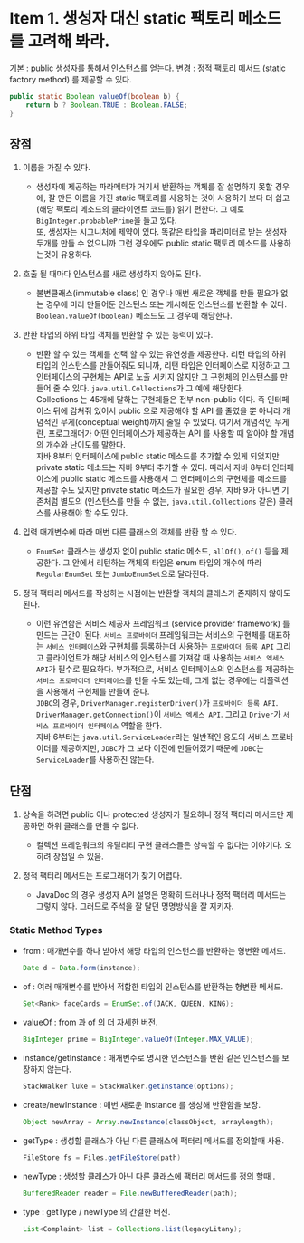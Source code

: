 # Item 1. 생성자 대신 static 팩토리 메소드를 고려해 봐라.

기본 : public 생성자를 통해서 인스턴스를 얻는다. 
변경 : 정적 팩토리 메서드 (static factory method) 를 제공할 수 있다. 

```java
public static Boolean valueOf(boolean b) {
    return b ? Boolean.TRUE : Boolean.FALSE;
} 
``` 

## 장점 
1. 이름을 가질 수 있다. 
    - 생성자에 제공하는 파라메터가 거기서 반환하는 객체를 잘 설명하지 못할 경우에, 잘 만든 이름을 가진 static 팩토리를 사용하는 것이 사용하기 보다 더 쉽고 (해당 팩토리 메소드의 클라이언트 코드를) 읽기 편한다. 그 예로 `BigInteger.probablePrime`을 들고 있다.<br>
  또, 생성자는 시그니처에 제약이 있다. 똑같은 타입을 파라미터로 받는 생성자 두개를 만들 수 없으니까 그런 경우에도 public static 팩토리 메소드를 사용하는것이 유용하다.
  
2. 호출 될 때마다 인스턴스를 새로 생성하지 않아도 된다.
    - 불변클래스(immutable class) 인 경우나 매번 새로운 객체를 만들 필요가 없는 경우에 미리 만들어둔 인스턴스 또는 캐시해둔 인스턴스를 반환할 수 있다. `Boolean.valueOf(boolean)` 메소드도 그 경우에 해당한다.
    
3. 반환 타입의 하위 타입 객체를 반환할 수 있는 능력이 있다. 
    - 반환 할 수 있는 객체를 선택 할 수 있는 유연성을 제공한다. 리턴 타입의 하위 타입의 인스턴스를 만들어줘도 되니까, 리턴 타입은 인터페이스로 지정하고 그 인터페이스의 구현체는 API로 노출 시키지 않지만 그 구현체의 인스턴스를 만들어 줄 수 있다. `java.util.Collections`가 그 예에 해당한다.<br>
     Collections 는 45개에 달하는 구현체들은 전부 non-public 이다. 즉 인터페이스 뒤에 감쳐줘 있어서 public 으로 제공해야 할 API 를 줄였을 뿐 아니라 개념적인 무게(conceptual weight)까지 줄일 수 있었다.
     여기서 개념적인 무게란, 프로그래머가 어떤 인터페이스가 제공하는 API 를 사용할 때 알아야 할 개념의 개수와 난이도를 말한다. <br>
     자바 8부터  인터페이스에 public static 메소드를 추가할 수 있게 되었지만 private static 메소드는 자바 9부터 추가할 수 있다. 따라서 자바 8부터 인터페이스에 public static 메소드를 사용해서 그 인터페이스의 구현체를 메소드를 제공할 수도 있지만 private static 메소드가 필요한 경우, 자바 9가 아니면 기존처럼 별도의 (인스턴스를 만들 수 없는, `java.util.Collections` 같은) 클래스를 사용해야 할 수도 있다.
     
4. 입력 매개변수에 따라 매번 다른 클래스의 객체를 반환 할 수 있다. 
    - `EnumSet` 클래스는 생성자 없이 public static 메소드, `allOf()`, `of()` 등을 제공한다. 그 안에서 리턴하는 객체의 타입은 enum 타입의 개수에 따라 `RegularEnumSet` 또는 `JumboEnumSet`으로 달라진다.
    
5. 정적 팩터리 메서드를 작성하는 시점에는 반환할 객체의 클래스가 존재하지 않아도 된다.
    - 이런 유연함은 서비스 제공자 프레임워크 (service provider framework) 를 만드는 근간이 된다. 
      `서비스 프로바이더` 프레임워크는 서비스의 구현체를 대표하는 `서비스 인터페이스`와 구현체를 등록하는데 사용하는 `프로바이더 등록 API` 그리고 클라이언트가 해당 서비스의 인스턴스를 가져갈 때 사용하는 `서비스 엑세스 API`가 필수로 필요하다. 부가적으로, 서비스 인터페이스의 인스턴스를 제공하는 `서비스 프로바이더 인터페이스`를 만들 수도 있는데, 그게 없는 경우에는 리플랙션을 사용해서 구현체를 만들어 준다.<br>
      `JDBC`의 경우, `DriverManager.registerDriver()`가 `프로바이더 등록 API`. `DriverManager.getConnection()`이 `서비스 엑세스 API`. 그리고 `Driver`가 `서비스 프로바이더 인터페이스` 역할을 한다.<br>
      자바 6부터는 `java.util.ServiceLoader`라는 일반적인 용도의 서비스 프로바이더를 제공하지만, `JDBC`가 그 보다 이전에 만들어졌기 때문에 `JDBC`는 `ServiceLoader`를 사용하진 않는다.
      
## 단점
1. 상속을 하려면 public 이나 protected 생성자가 필요하니 정적 팩터리 메서드만 제공하면 하위 클래스를 만들 수 없다. 
    - 컬렉션 프레임워크의 유틸리티 구현 클래스들은 상속할 수 없다는 이야기다. 오히려 장접일 수 있음. 
    
2. 정적 팩터리 메서드는 프로그래머가 찾기 어렵다. 
    - JavaDoc 의 경우 생성자 API 설명은 명확히 드러나나 정적 팩터리 메서드는 그렇지 않다. 그러므로 주석을 잘 달던 명명방식을 잘 지키자. 
    
    
### Static Method Types
 - from : 매개변수를 하나 받아서 해당 타입의 인스턴스를 반환하는 형변환 메서드. <br> 
   ```java
   Date d = Data.form(instance);
   ```
 - of : 여러 매개변수를 받아서 적합한 타입의 인스턴스를 반환하는 형변환 메서드. <br> 
   ```java
   Set<Rank> faceCards = EnumSet.of(JACK, QUEEN, KING);
   ``` 
 - valueOf : from 과 of 의 더 자세한 버전. <br> 
   ```java
   BigInteger prime = BigInteger.valueOf(Integer.MAX_VALUE);
   ```
 - instance/getInstance : 매개변수로 명시한 인스턴스를 반환 같은 인스턴스를 보장하지 않는다. <br> 
    ```java
    StackWalker luke = StackWalker.getInstance(options);
     ```
 - create/newInstance : 매번 새로운 Instance 를 생성해 반환함을 보장. <br> 
    ```java
    Object newArray = Array.newInstance(classObject, arraylength);
     ```
 - getType : 생성할 클래스가 아닌 다른 클래스에 팩터리 메서드를 정의할때 사용. <br> 
     ```java
     FileStore fs = Files.getFileStore(path)
      ```
 - newType : 생성할 클래스가 아닌 다른 클래스에 팩터리 메서드를 정의 할때 . <br> 
     ```java
     BufferedReader reader = File.newBufferedReader(path);
     ```
 - type : getType / newType 의 간결한 버전. <br> 
     ```java
     List<Complaint> list = Collections.list(legacyLitany);
      ``` 
         